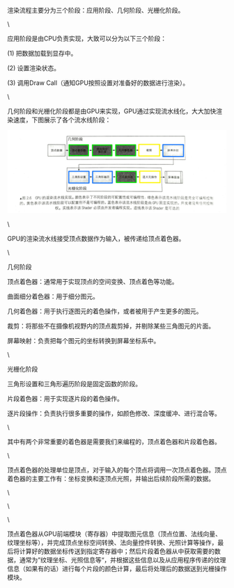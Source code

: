 <div>

<div>

渲染流程主要分为三个阶段：应用阶段、几何阶段、光栅化阶段。

</div>

<div>

\

</div>

<div>

应用阶段是由CPU负责实现，大致可以分为以下三个阶段：

</div>

<div>

\(1) 把数据加载到显存中。

</div>

<div>

\(2) 设置渲染状态。

</div>

<div>

\(3) 调用Draw Call（通知GPU按照设置对准备好的数据进行渲染）。

</div>

<div>

\

</div>

<div>

几何阶段和光栅化阶段都是由GPU来实现，GPU通过实现流水线化，大大加快渲染速度，下图展示了各个流水线阶段：

</div>

<div>

![](Shader学习笔记_files/IMG_20160710_171724.jpg)

</div>

<div>

\

</div>

<div>

GPU的渲染流水线接受顶点数据作为输入，被传递给顶点着色器。

</div>

<div>

\

</div>

<div>

几何阶段

</div>

<div>

顶点着色器：通常用于实现顶点的空间变换、顶点着色等功能。

</div>

<div>

曲面细分着色器：用于细分图元。

</div>

<div>

几何着色器：用于执行逐图元的着色操作，或者被用于产生更多的图元。

</div>

<div>

裁剪：将那些不在摄像机视野内的顶点裁剪掉，并剔除某些三角图元的片面。

</div>

<div>

屏幕映射：负责把每个图元的坐标转换到屏幕坐标系中。

</div>

<div>

\

</div>

<div>

光栅化阶段

</div>

<div>

三角形设置和三角形遍历阶段是固定函数的阶段。

</div>

<div>

片段着色器：用于实现逐片段的着色操作。

</div>

<div>

逐片段操作：负责执行很多重要的操作，如颜色修改、深度缓冲、进行混合等。

</div>

<div>

\

</div>

<div>

<span
style="font-family:">其中有两个非常重要的着色器是需要我们来编程的，顶点着色器和片段着色器。</span>

</div>

<div>

\

</div>

<div>

顶点着色器的处理单位是顶点，对于输入的每个顶点将调用一次顶点着色器。顶点着色器的主要工作有：坐标变换和逐顶点光照，并输出后续阶段所需的数据。

</div>

</div>

<div>

\

</div>

<div>

\

</div>

<div>

\

</div>

<div>

顶点着色器从GPU前端模块（寄存器）中提取图元信息（顶点位置、法线向量、纹理坐标等），并完成顶点坐标空间转换、法向量控件转换、光照计算等操作，最后将计算好的数据坐标传送到指定寄存器中；然后片段着色器从中获取需要的数据，通常为”纹理坐标、光照信息等“，并根据这些信息以及从应用程序传递的纹理信息（如果有的话）进行每个片段的颜色计算，最后将处理后的数据送到光栅操作模块。

</div>
